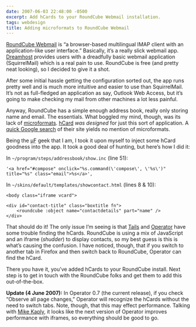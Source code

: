```yaml
---
date: 2007-06-03 22:48:00 -0500
excerpt: Add hCards to your RoundCube Webmail installation.
tags: webdesign
title: Adding microformats to RoundCube Webmail
---
```


[RoundCube Webmail](http://roundcube.net/) is “a browser-based multilingual IMAP client with an application-like user interface.” Basically, it’s a really slick webmail app. [Dreamhost](http://www.dreamhost.com/) provides users with a dreadfully basic webmail application (SquirrelMail) which is a real pain to use. RoundCube is free (and pretty neat looking), so I decided to give it a shot.

After some initial hassle getting the configuration sorted out, the app runs pretty well and is much more intuitive and easier to use than SquirrelMail. It’s not as full-fledged an application as say, Outlook Web Access, but it’s going to make checking my mail from other machines a lot less painful.

Anyway, RoundCube has a simple enough address book, really only storing name and email. The essentials. What boggled my mind, though, was its lack of [microformats](http://microformats.org/). [hCard](http://microformats.org/wiki/hcard) _was designed_ for just this sort of application. A [quick Google search](http://www.google.com/search?q=microformat+site%3Aroundcube.net&ie=utf-8&oe=utf-8&aq=t&rls=org.mozilla:en-US:official&client=firefox-a) of their site yields no mention of microformats.

Being the <abbr title="microformat">µF</abbr> geek that I am, I took it upon myself to inject some hCard goodness into the app. It took a good deal of hunting, but here’s how I did it:

In `~/program/steps/addressbook/show.inc` (line 51):

	'<a href="#compose" onclick="%s.command(\'compose\', \'%s\')" title="%s" class="email">%s</a>',

In `~/skins/default/templates/showcontact.html` (lines 8 & 10):

	<body class="iframe vcard">

	<div id="contact-title" class="boxtitle fn">
	    <roundcube :object name="contactdetails" part="name" />
	</div>

That should do it! The only issue I’m seeing is that [Tails](https://addons.mozilla.org/en-US/firefox/addon/2240) and [Operator](https://addons.mozilla.org/en-US/firefox/addon/4106) have some trouble finding the hCards. RoundCube is using a mix of JavaScript and an iframe (_shudder_) to display contacts, so my best guess is this is what’s causing the confusion. I have noticed, though, that if you switch to another tab in Firefox and then switch back to RoundCube, Operator can find the hCard.

There you have it, you’ve added hCards to your RoundCube install. Next step is to get in touch with the RoundCube folks and get them to add this out-of-the-box.

**Update (4 June 2007):** In Operator 0.7 (the current release), if you check “Observe all page changes,” Operator will recognize the hCards without the need to switch tabs. Note, though, that this may effect performance. Talking with [Mike Kaply](http://www.kaply.com/weblog/), it looks like the next version of Operator improves performance with iframes, so everything should be good to go.